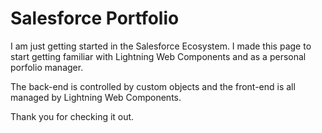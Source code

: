 # Salesforce Portfolio

I am just getting started in the Salesforce Ecosystem. I made this page to start getting familiar with Lightning Web Components
and as a personal porfolio manager.

The back-end is controlled by custom objects and the front-end is all managed by Lightning Web Components.

Thank you for checking it out. 